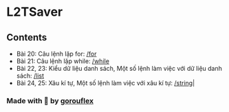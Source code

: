# L2TSaver
## Contents

- Bài 20: Câu lệnh lặp for: [/for](for)
- Bài 21: Câu lệnh lặp while: [/while](while)
- Bài 22, 23: Kiểu dữ liệu danh sách, Một số lệnh làm việc với dữ liệu danh sách: [/list](list)
- Bài 24, 25: Xâu kí tự, Một số lệnh làm việc với xâu kí tự: [/string](string)|

### Made with 💖 by [gorouflex](https://github.com/gorouflex)
